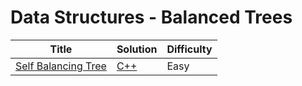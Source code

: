 # Data Structures - Balanced Trees

| Title | Solution | Difficulty |
| ----- | -------- | ---------- |
| [Self Balancing Tree](https://www.hackerrank.com/challenges/self-balancing-tree) | [C++](./Self%20Balancing%20Tree/main.cpp) | Easy |
